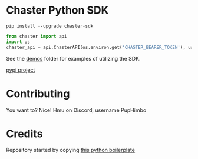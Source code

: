 # Chaster Python SDK
`pip install --upgrade chaster-sdk`

```python
from chaster import api
import os
chaster_api = api.ChasterAPI(os.environ.get('CHASTER_BEARER_TOKEN'), user_agent='your_username/1.0')
```

See the [demos](https://github.com/PoofyEnigma/chaster-python-sdk/tree/main/demos) folder for examples of utilizing the SDK. 

[pypi project](https://pypi.org/project/chaster-sdk/)

# Contributing

You want to? Nice! Hmu on Discord, username PupHimbo

# Credits

Repository started by copying [this python boilerplate](https://github.com/AlexanderWillner/python-boilerplate)
